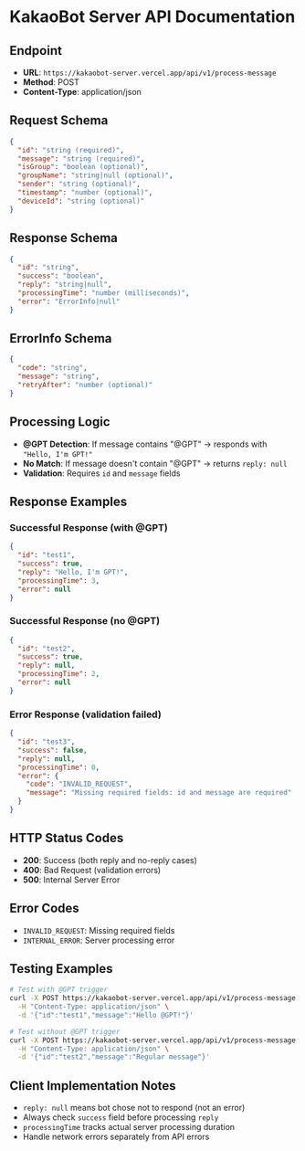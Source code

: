 # KakaoBot Server API Documentation

## Endpoint
- **URL**: `https://kakaobot-server.vercel.app/api/v1/process-message`
- **Method**: POST
- **Content-Type**: application/json

## Request Schema
```json
{
  "id": "string (required)",
  "message": "string (required)",
  "isGroup": "boolean (optional)",
  "groupName": "string|null (optional)", 
  "sender": "string (optional)",
  "timestamp": "number (optional)",
  "deviceId": "string (optional)"
}
```

## Response Schema
```json
{
  "id": "string",
  "success": "boolean",
  "reply": "string|null",
  "processingTime": "number (milliseconds)",
  "error": "ErrorInfo|null"
}
```

## ErrorInfo Schema
```json
{
  "code": "string",
  "message": "string",
  "retryAfter": "number (optional)"
}
```

## Processing Logic
- **@GPT Detection**: If message contains "@GPT" → responds with `"Hello, I'm GPT!"`
- **No Match**: If message doesn't contain "@GPT" → returns `reply: null`
- **Validation**: Requires `id` and `message` fields

## Response Examples

### Successful Response (with @GPT)
```json
{
  "id": "test1",
  "success": true,
  "reply": "Hello, I'm GPT!",
  "processingTime": 3,
  "error": null
}
```

### Successful Response (no @GPT)
```json
{
  "id": "test2", 
  "success": true,
  "reply": null,
  "processingTime": 2,
  "error": null
}
```

### Error Response (validation failed)
```json
{
  "id": "test3",
  "success": false,
  "reply": null,
  "processingTime": 0,
  "error": {
    "code": "INVALID_REQUEST",
    "message": "Missing required fields: id and message are required"
  }
}
```

## HTTP Status Codes
- **200**: Success (both reply and no-reply cases)
- **400**: Bad Request (validation errors)
- **500**: Internal Server Error

## Error Codes
- `INVALID_REQUEST`: Missing required fields
- `INTERNAL_ERROR`: Server processing error

## Testing Examples
```bash
# Test with @GPT trigger
curl -X POST https://kakaobot-server.vercel.app/api/v1/process-message \
  -H "Content-Type: application/json" \
  -d '{"id":"test1","message":"Hello @GPT!"}'

# Test without @GPT trigger  
curl -X POST https://kakaobot-server.vercel.app/api/v1/process-message \
  -H "Content-Type: application/json" \
  -d '{"id":"test2","message":"Regular message"}'
```

## Client Implementation Notes
- `reply: null` means bot chose not to respond (not an error)
- Always check `success` field before processing `reply`
- `processingTime` tracks actual server processing duration
- Handle network errors separately from API errors